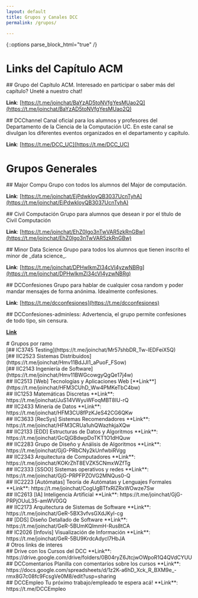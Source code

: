 ```yaml
---
layout: default
title: Grupos y Canales DCC
permalink: /grupos/

---
```

{::options parse_block_html="true" /}

<div class="grupo">
  
# Links del Capítulo ACM

<div class="grupo">  
## Grupo del Capítulo ACM.
Interesado en participar o saber más del capítulo? Uneté a nuestro chat!
  
**Link**: [https://t.me/joinchat/BaYzAD5toNVfgYesMUao2Q](https://t.me/joinchat/BaYzAD5toNVfgYesMUao2Q) 
</div>

<div class="grupo">
## DCChannel
Canal oficial para los alumnos y profesores del Departamento de la Ciencia de la Computación UC. En este canal se divulgan los diferentes eventos organizados en el departamento y capítulo.
  
**Link**: [https://t.me/DCC_UC](https://t.me/DCC_UC)
</div>

</div>


<div class="grupo">
  
# Grupos Generales 

<div class="grupo">
## Major Compu
Grupo con todos los alumnos del Major de computación.
  
**Link**: [https://t.me/joinchat/EjPdwkIoyQB3037UcnTyhA](https://t.me/joinchat/EjPdwkIoyQB3037UcnTyhA) 
</div>

<div class="grupo">
## Civil Computación
Grupo para alumnos que desean ir por el título de Civil Computación
  
**Link**: [https://t.me/joinchat/EhZ0Igo3nTwVAR5zkRnGBw](https://t.me/joinchat/EhZ0Igo3nTwVAR5zkRnGBw)
</div>

<div class="grupo">
## Minor Data Science
Grupo para todos los alumnos que tienen inscrito el minor de _data science_.
  
**Link**: [https://t.me/joinchat/DPHwIkmZl34cVI4yzwNBRg](https://t.me/joinchat/DPHwIkmZl34cVI4yzwNBRg)
</div>

<div class="grupo">
## DCConfesiones
Grupo para hablar de cualquier cosa random y poder mandar mensajes de forma anónima. Idealmente confesiones.
  
**Link**: [https://t.me/dcconfesiones](https://t.me/dcconfesiones)
</div>

<div class="grupo">
## DCConfesiones-adminless:
Advertencia, el grupo permite confesiones de todo tipo, sin censura.

[**Link**](https://t.me/DCConfesionesAdminless)
</div>

</div>

<div class="grupo">
# Grupos por ramo
 
<div class="grupo">
[## IC3745 Testing](https://t.me/joinchat/Mr57shbDR_Tw-lEDFeiX5Q)
</div>
  
<div class="grupo">
[## IIC2523 Sistemas Distribuidos](https://t.me/joinchat/Hmv11BdJJI1_aPuoF_FSow)
</div>

<div class="grupo">
[## IIC2143 Ingeniería de Software](https://t.me/joinchat/Hmv11BWGcowgyQgQe17j4w)
</div>

<div class="grupo">
## IIC2513 [Web] Tecnologías y Aplicaciones Web
[**Link**](https://t.me/joinchat/HFM3CUhD_Ww4PMKeTbC4bw)
</div>

<div class="grupo">
## IIC1253 Matemáticas Discretas
**Link**: https://t.me/joinchat/JuS14VWyuWFoqMBT8IU-rQ
</div>
  
<div class="grupo">
## IIC2433 Minería de Datos
**Link**: https://t.me/joinchat/HFM3CU8fPzKJeS42CG6QKw
</div> 

<div class="grupo">
## IIC3633 [RecSys] Sistemas Recomendadores
**Link**: https://t.me/joinchat/HFM3CRUa1uhQWazhkjaXQw
</div> 
 
<div class="grupo">
## IIC2133 [EDD] Estructuras de Datos y Algoritmos
**Link**: https://t.me/joinchat/GcQjGBdwpDoTKT1O1dHQuw
</div> 

<div class="grupo">
## IIC2283 Grupo de Diseño y Análisis de Algoritmos
**Link**: https://t.me/joinchat/GjG-PRbCNy2kUnfwbiRVgg
</div> 

<div class="grupo">
## IIC2343 Arquitectura de Computadores 
**Link**: https://t.me/joinchat/KOKrZhT8EVZK5CNmxWZfTg
</div> 
  
<div class="grupo">
## IIC2333 [SSOO] Sistemas operativos y redes
**Link**: https://t.me/joinchat/GjG-PRPFPZOVG2MNQus0-Q
</div>   
  
<div class="grupo">
## IIC2223 [Autómatas]	Teoría de Autómatas y Lenguajes Formales
**Link**: https://t.me/joinchat/CogUgBTfxRlZRxWOwze7Sw
</div> 

<div class="grupo">
## IIC2613 [IA] Inteligencia Artificial
**Link**: https://t.me/joinchat/GjG-PRPjOUuL35-amWV0GQ
</div> 
 
<div class="grupo">
## IIC2173 Arquitectura de Sistemas de Software
**Link**: https://t.me/joinchat/GeR-5BX3vfvsGXdJKyl-cg
</div> 

<div class="grupo">
## [DDS] Diseño Detallado de Software
**Link**: https://t.me/joinchat/GeR-5BUmKQlmmH-Rus8tCA
</div> 

<div class="grupo">
## IC2026	[Infovis] Visualización de Información
**Link**: https://t.me/joinchat/GeR-5BU9KrdcAdycl7HbJA
</div> 
 

</div>



<div class="grupo">
# Otros links de interes
  
 <div class="grupo">
## Drive con los Cursos del DCC
**Link**:  https://drive.google.com/drive/folders/0B04ryZ6JtcjwOWpoR1Q4QVdCYUU
</div>  
  
<div class="grupo">
## DCComentarios
Planilla con comentarios sobre los cursos
**Link**:  https://docs.google.com/spreadsheets/d/1z2K-a6hD_Xck_R_BXM9e_-rmx8G7c08fc9FcsgVe0M8/edit?usp=sharing
</div>  
  
<div class="grupo">
## DCCEmpleo
Tu próximo trabajo/empleado te espera acá!
**Link**:  https://t.me/DCCEmpleo
</div>  
 
 
 
 
</div> 







